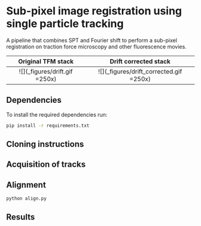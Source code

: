# Sub-pixel image registration using single particle tracking
A pipeline that combines SPT and Fourier shift to perform a sub-pixel registration on traction force microscopy and other fluorescence movies.

<div align="center">
  
Original TFM stack             |  Drift corrected stack
:-------------------------:|:-------------------------:
![](_figures/drift.gif =250x)  |  ![](_figures/drift_corrected.gif =250x)
  
</div>

## Dependencies

To install the required dependencies run:

```bash
pip install -r requirements.txt
```

## Cloning instructions

## Acquisition of tracks

## Alignment

```bash
python align.py
```

## Results
